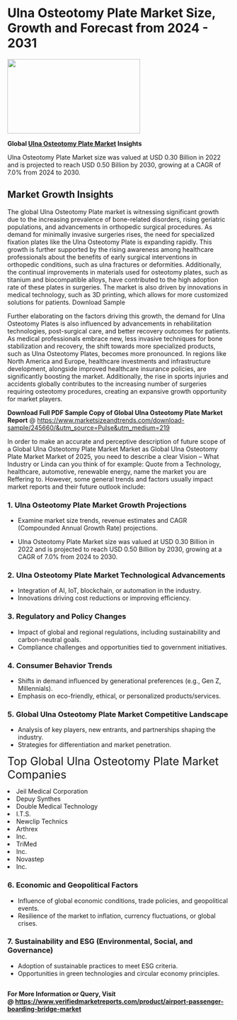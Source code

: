 <H1>Ulna Osteotomy Plate Market Size, Growth and Forecast from 2024 - 2031</H1><img class="aligncenter size-medium wp-image-584254" src="https://thirdeyenews.in/wp-content/uploads/2024/09/Global-Market-Research-300x168.jpeg" alt="" width="300" height="168" /><p><strong>Global&nbsp;<a href="https://www.marketsizeandtrends.com/download-sample/245660/&amp;utm_source=Pulse&amp;utm_medium=219">Ulna Osteotomy Plate Market</a> Insights</strong></p><p>Ulna Osteotomy Plate Market size was valued at USD 0.30 Billion in 2022 and is projected to reach USD 0.50 Billion by 2030, growing at a CAGR of 7.0% from 2024 to 2030.</p><p><h2>Market Growth Insights</h2> <p>The global Ulna Osteotomy Plate market is witnessing significant growth due to the increasing prevalence of bone-related disorders, rising geriatric populations, and advancements in orthopedic surgical procedures. As demand for minimally invasive surgeries rises, the need for specialized fixation plates like the Ulna Osteotomy Plate is expanding rapidly. This growth is further supported by the rising awareness among healthcare professionals about the benefits of early surgical interventions in orthopedic conditions, such as ulna fractures or deformities. Additionally, the continual improvements in materials used for osteotomy plates, such as titanium and biocompatible alloys, have contributed to the high adoption rate of these plates in surgeries. The market is also driven by innovations in medical technology, such as 3D printing, which allows for more customized solutions for patients. Download Sample</p> <p>Further elaborating on the factors driving this growth, the demand for Ulna Osteotomy Plates is also influenced by advancements in rehabilitation technologies, post-surgical care, and better recovery outcomes for patients. As medical professionals embrace new, less invasive techniques for bone stabilization and recovery, the shift towards more specialized products, such as Ulna Osteotomy Plates, becomes more pronounced. In regions like North America and Europe, healthcare investments and infrastructure development, alongside improved healthcare insurance policies, are significantly boosting the market. Additionally, the rise in sports injuries and accidents globally contributes to the increasing number of surgeries requiring osteotomy procedures, creating an expansive growth opportunity for market players. </p><p><span class=""><strong>Download Full PDF Sample Copy of Global Ulna Osteotomy Plate Market Report</strong> @ <a href="https://www.marketsizeandtrends.com/download-sample/245660/&amp;utm_source=Pulse&amp;utm_medium=219" target="_blank">https://www.marketsizeandtrends.com/download-sample/245660/&amp;utm_source=Pulse&amp;utm_medium=219</a></span></p><p>In order to make an accurate and perceptive description of future scope of a Global&nbsp;Ulna Osteotomy Plate Market Market as Global&nbsp;Ulna Osteotomy Plate Market Market of 2025, you need to describe a clear Vision &ndash; What Industry or Linda can you think of for example: Quote from a Technology, healthcare, automotive, renewable energy, name the market you are Reffering to. However, some general trends and factors usually impact market reports and their future outlook include:</p><h3>1.&nbsp;<strong>Ulna Osteotomy Plate Market Growth Projections</strong></h3><ul><li>Examine market size trends, revenue estimates and CAGR (Compounded Annual Growth Rate) projections.</li><li><p>Ulna Osteotomy Plate Market size was valued at USD 0.30 Billion in 2022 and is projected to reach USD 0.50 Billion by 2030, growing at a CAGR of 7.0% from 2024 to 2030.</p></li></ul><h3>2.&nbsp;<strong>Ulna Osteotomy Plate Market Technological Advancements</strong></h3><ul><li>Integration of AI, IoT, blockchain, or automation in the industry.</li><li>Innovations driving cost reductions or improving efficiency.</li></ul><h3>3.&nbsp;<strong>Regulatory and Policy Changes</strong></h3><ul><li>Impact of global and regional regulations, including sustainability and carbon-neutral goals.</li><li>Compliance challenges and opportunities tied to government initiatives.</li></ul><h3>4.&nbsp;<strong>Consumer Behavior Trends</strong></h3><ul><li>Shifts in demand influenced by generational preferences (e.g., Gen Z, Millennials).</li><li>Emphasis on eco-friendly, ethical, or personalized products/services.</li></ul><h3>5.&nbsp;<strong>Global Ulna Osteotomy Plate Market Competitive Landscape</strong></h3><ul><li>Analysis of key players, new entrants, and partnerships shaping the industry.</li><li>Strategies for differentiation and market penetration.</li></ul><p data-pm-slice="1 1 []"><span style="color: inherit; font-family: inherit; font-size: 25px;">Top Global Ulna Osteotomy Plate Market Companies</span></p><div class="" data-test-id=""><p><li>Jeil Medical Corporation</li><li> Depuy Synthes</li><li> Double Medical Technology</li><li> I.T.S.</li><li> Newclip Technics</li><li> Arthrex</li><li> Inc.</li><li> TriMed</li><li> Inc.</li><li> Novastep</li><li> Inc.</li></p></div><h3>6.&nbsp;<strong>Economic and Geopolitical Factors</strong></h3><ul><li>Influence of global economic conditions, trade policies, and geopolitical events.</li><li>Resilience of the market to inflation, currency fluctuations, or global crises.</li></ul><h3>7.&nbsp;<strong>Sustainability and ESG (Environmental, Social, and Governance)</strong></h3><ul><li>Adoption of sustainable practices to meet ESG criteria.</li><li>Opportunities in green technologies and circular economy principles.</li></ul><h2><strong style="font-size: 14px;">For More Information or Query, Visit @&nbsp;</strong><a style="background-color: #ffffff; font-size: 14px;" href="https://www.marketsizeandtrends.com/report/ulna-osteotomy-plate-market/" target="_blank">https://www.verifiedmarketreports.com/product/airport-passenger-boarding-bridge-market</a></h2>
